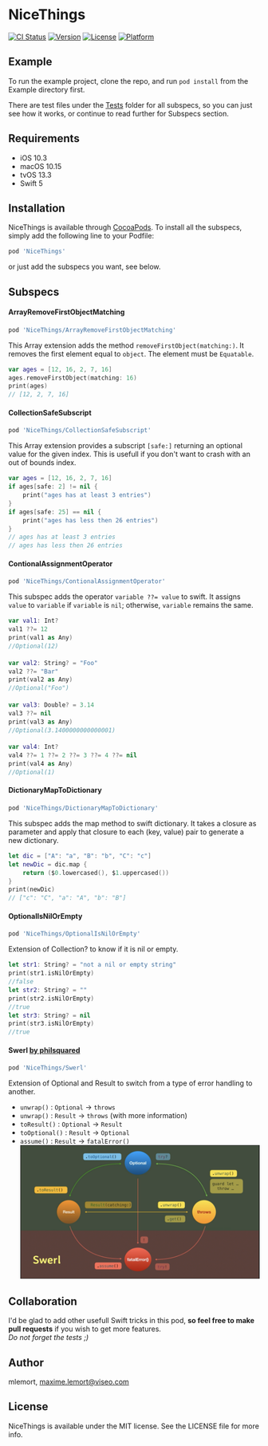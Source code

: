 # NiceThings

[![CI Status](https://img.shields.io/travis/mlemort/NiceThings.svg?style=flat)](https://travis-ci.org/mlemort/NiceThings)
[![Version](https://img.shields.io/cocoapods/v/NiceThings.svg?style=flat)](https://cocoapods.org/pods/NiceThings)
[![License](https://img.shields.io/cocoapods/l/NiceThings.svg?style=flat)](https://cocoapods.org/pods/NiceThings)
[![Platform](https://img.shields.io/cocoapods/p/NiceThings.svg?style=flat)](https://cocoapods.org/pods/NiceThings)

## Example

To run the example project, clone the repo, and run `pod install` from the Example directory first.

There are test files under the [Tests](https://github.com/mlemort/NiceThings/tree/master/Example/Tests) folder for all subspecs, so you can just see how it works, or continue to read further for Subspecs section.

## Requirements

- iOS 10.3
- macOS 10.15
- tvOS 13.3
- Swift 5

## Installation

NiceThings is available through [CocoaPods](https://cocoapods.org). To install all the subspecs, simply add the following line to your Podfile:

```ruby
pod 'NiceThings'
```

or just add the subspecs you want, see below.

## Subspecs

#### ArrayRemoveFirstObjectMatching
```ruby
pod 'NiceThings/ArrayRemoveFirstObjectMatching'
```
This Array extension adds the method `removeFirstObject(matching:)`. It removes the first element equal to `object`. The element must be `Equatable`.
```swift
var ages = [12, 16, 2, 7, 16]
ages.removeFirstObject(matching: 16)
print(ages)
// [12, 2, 7, 16]
```

#### CollectionSafeSubscript
```ruby
pod 'NiceThings/CollectionSafeSubscript'
```
This Array extension provides a subscript `[safe:]` returning an optional value for the given index. This is usefull if you don't want to crash with an out of bounds index.
```swift
var ages = [12, 16, 2, 7, 16]
if ages[safe: 2] != nil {
    print("ages has at least 3 entries")
}
if ages[safe: 25] == nil {
    print("ages has less then 26 entries")
}
// ages has at least 3 entries
// ages has less then 26 entries
```

#### ContionalAssignmentOperator
```ruby
pod 'NiceThings/ContionalAssignmentOperator'
```
This subspec adds the operator `variable ??= value` to swift.
It assigns `value` to `variable` if `variable` is `nil`; otherwise, `variable` remains the same.
```swift
var val1: Int?
val1 ??= 12
print(val1 as Any)
//Optional(12)

var val2: String? = "Foo"
val2 ??= "Bar"
print(val2 as Any)
//Optional("Foo")

var val3: Double? = 3.14
val3 ??= nil
print(val3 as Any)
//Optional(3.1400000000000001)

var val4: Int?
val4 ??= 1 ??= 2 ??= 3 ??= 4 ??= nil
print(val4 as Any)
//Optional(1)
```

#### DictionaryMapToDictionary
```ruby
pod 'NiceThings/DictionaryMapToDictionary'
```
This subspec adds the map method to swift dictionary.
It takes a closure as parameter and apply that closure to each (key, value) pair to generate a new dictionary.
```swift
let dic = ["A": "a", "B": "b", "C": "c"]
let newDic = dic.map {
    return ($0.lowercased(), $1.uppercased())
}
print(newDic)
// ["c": "C", "a": "A", "b": "B"]
```

#### OptionalIsNilOrEmpty
```ruby
pod 'NiceThings/OptionalIsNilOrEmpty'
```
Extension of Collection? to know if it is nil or empty.
```swift
let str1: String? = "not a nil or empty string"
print(str1.isNilOrEmpty)
//false
let str2: String? = ""
print(str2.isNilOrEmpty)
//true
let str3: String? = nil
print(str3.isNilOrEmpty)
//true
```

#### Swerl [by philsquared](https://github.com/philsquared/swerl)
```ruby
pod 'NiceThings/Swerl'
```
Extension of Optional and Result to switch from a type of error handling to another.
* `unwrap()` : `Optional` -> `throws`
* `unwrap()` : `Result` -> `throws` (with more information)
* `toResult()` : `Optional` -> `Result`
* `toOptional()` : `Result` -> `Optional`
* `assume()` : `Result` -> `fatalError()`  
![Swerl](Swerl.png)

## Collaboration

I'd be glad to add other usefull Swift tricks in this pod, **so feel free to make pull requests** if you wish to get more features.  
*Do not forget the tests ;)*

## Author

mlemort, maxime.lemort@viseo.com

## License

NiceThings is available under the MIT license. See the LICENSE file for more info.
